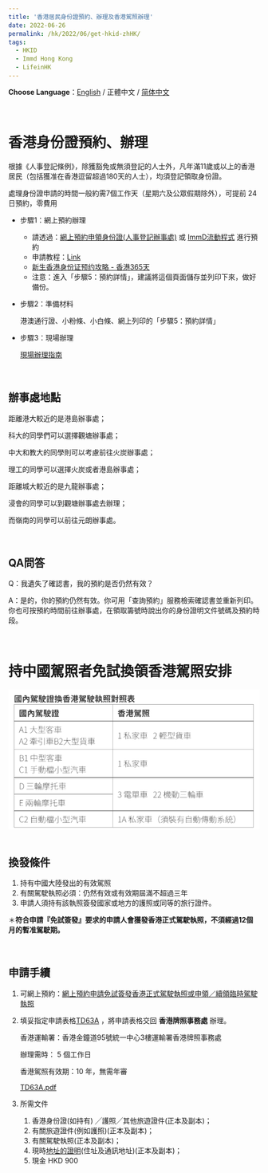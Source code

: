 ```yaml
---
title: '香港居民身份證預約、辦理及香港駕照辦理'
date: 2022-06-26
permalink: /hk/2022/06/get-hkid-zhHK/
tags:
  - HKID
  - Immd Hong Kong
  - LifeinHK 
---
```






**Choose Language**：[English](https://marc0cheung.github.io/hk/2022/06/get-hkid/) / 正體中文 / [简体中文](https://marc0cheung.github.io/hk/2022/06/get-hkid-zhCN/)

<br>

# 香港身份證預約、辦理

根據《人事登記條例》，除獲豁免或無須登記的人士外，凡年滿11歲或以上的香港居民（包括獲准在香港逗留超過180天的人士），均須登記領取身份證。

處理身份證申請的時間一般約需7個工作天（星期六及公眾假期除外），可提前 24 日預約，零費用

- 步驟1：網上預約辦理

  - 請透過：[網上預約申領身份證(人事登記辦事處)](https://www.gov.hk/tc/residents/immigration/idcard/hkic/bookregidcard.htm) 或 [ImmD流動程式](https://www.immd.gov.hk/hkt/mobile/index.html) 進行預約
  - 申請教程：[Link](https://webapp.es2.immd.gov.hk/smartics2-client/ropbooking/zh-HK/menuPage/serviceDemo)
  - [新生香港身份证预约攻略 - 香港365天](https://mp.weixin.qq.com/s?__biz=MjM5OTI0NDMxNQ==&mid=2651930246&idx=2&sn=600bb72c90d6ec4aeec52b8deb07741d&chksm=bcdbf9f28bac70e4af93565408482efaed4099d0dd049e6dd6287eb38a1782d84f124cfa86cb&cur_album_id=1346891032125931523&scene=189#wechat_redirect)
  - 注意：進入「步驟5：預約詳情」，建議將這個頁面儲存並列印下來，做好備份。

- 步驟2：準備材料

  港澳通行證、小粉條、小白條、網上列印的「步驟5：預約詳情」

- 步驟3：現場辦理

  [現場辦理指南](https://mp.weixin.qq.com/s?__biz=MjM5OTI0NDMxNQ==&mid=2651932572&idx=1&sn=47585b5bd0a6938c76b8f1f2ab434233&chksm=bcdb80e88bac09fe2cbc7f999277cad69e3442e0a7fa521aa85e35a4c0b153e9f988a2321c50&cur_album_id=1346891032125931523&scene=189#wechat_redirect)

<br>

## 辦事處地點

距離港大較近的是港島辦事處；

科大的同學們可以選擇觀塘辦事處；

中大和教大的同學則可以考慮前往火炭辦事處；

理工的同學可以選擇火炭或者港島辦事處；

距離城大較近的是九龍辦事處；

浸會的同學可以到觀塘辦事處去辦理；

而嶺南的同學可以前往元朗辦事處。

<br>

## QA問答

Q：我遺失了確認書，我的預約是否仍然有效？

A：是的，你的預約仍然有效。你可用「查詢預約」服務檢索確認書並重新列印。你也可按預約時間前往辦事處，在領取籌號時說出你的身份證明文件號碼及預約時段。



<br>

# 持中國駕照者免試換領香港駕照安排

<div align="center"><img src="https://github.com/marc0cheung/marc0cheung.github.io/raw/main/_lifeinhk/Sec1_ArrivingHK/get-hkid-zhHK.assets/image-20220626191909517.png" alt="image-20220626191909517" width=600px" /></div>

<br>

## 換發條件

1. 持有中國大陸發出的有效駕照
2. 有關駕駛執照必須：仍然有效或有效期屆滿不超過三年
3. 申請人須持有該執照簽發國家或地方的護照或同等的旅行證件。

＊**符合申請『免試簽發』要求的申請人會獲發香港正式駕駛執照，不須經過12個月的暫准駕駛期。**

<br>

## 申請手續

1. 可網上預約：[網上預約申請免試簽發香港正式駕駛執照或申領／續領臨時駕駛執照](https://www.gov.hk/tc/residents/transport/drivinglicense/absfdl.htm)

2. 填妥指定申請表格[TD63A](https://www.td.gov.hk/tc/public_forms/td_forms/driving_licence/index.html) ，將申請表格交回 **香港牌照事務處** 辦理。

   香港運輸署：香港金鐘道95號統一中心3樓運輸署香港牌照事務處

   辦理需時： 5 個工作日

   香港駕照有效期：10 年，無需年審

   [TD63A.pdf](https://s3-us-west-2.amazonaws.com/secure.notion-static.com/339d5bfd-78f6-4e9b-bde8-d4fc50d381d4/TD63A.pdf)

3. 所需文件

   1. 香港身份證(如持有) ╱護照╱其他旅遊證件(正本及副本)；
   2. 有關旅遊證件(例如護照)(正本及副本)；
   3. 有關駕駛執照(正本及副本)；
   4. 現時[地址的證明](https://www.td.gov.hk/tc/public_services/licences_and_permits/proof_of_address/index.html)(住址及通訊地址)(正本及副本)；
   5. 現金 HKD 900